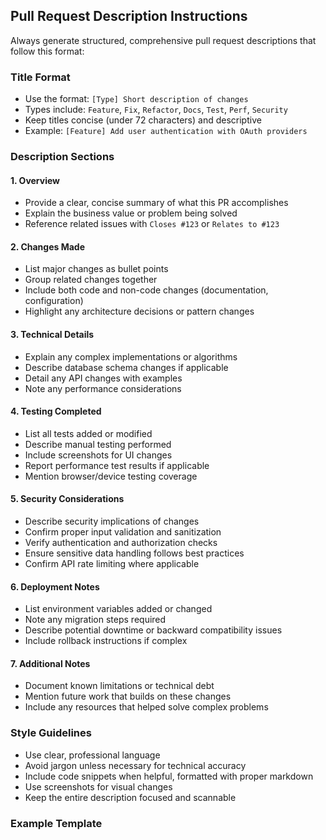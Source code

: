 ## Pull Request Description Instructions

Always generate structured, comprehensive pull request descriptions that follow this format:

### Title Format

- Use the format: `[Type] Short description of changes`
- Types include: `Feature`, `Fix`, `Refactor`, `Docs`, `Test`, `Perf`, `Security`
- Keep titles concise (under 72 characters) and descriptive
- Example: `[Feature] Add user authentication with OAuth providers`

### Description Sections

#### 1. Overview

- Provide a clear, concise summary of what this PR accomplishes
- Explain the business value or problem being solved
- Reference related issues with `Closes #123` or `Relates to #123`

#### 2. Changes Made

- List major changes as bullet points
- Group related changes together
- Include both code and non-code changes (documentation, configuration)
- Highlight any architecture decisions or pattern changes

#### 3. Technical Details

- Explain any complex implementations or algorithms
- Describe database schema changes if applicable
- Detail any API changes with examples
- Note any performance considerations

#### 4. Testing Completed

- List all tests added or modified
- Describe manual testing performed
- Include screenshots for UI changes
- Report performance test results if applicable
- Mention browser/device testing coverage

#### 5. Security Considerations

- Describe security implications of changes
- Confirm proper input validation and sanitization
- Verify authentication and authorization checks
- Ensure sensitive data handling follows best practices
- Confirm API rate limiting where applicable

#### 6. Deployment Notes

- List environment variables added or changed
- Note any migration steps required
- Describe potential downtime or backward compatibility issues
- Include rollback instructions if complex

#### 7. Additional Notes

- Document known limitations or technical debt
- Mention future work that builds on these changes
- Include any resources that helped solve complex problems

### Style Guidelines

- Use clear, professional language
- Avoid jargon unless necessary for technical accuracy
- Include code snippets when helpful, formatted with proper markdown
- Use screenshots for visual changes
- Keep the entire description focused and scannable

### Example Template
